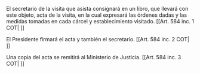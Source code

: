 El secretario de la visita que asista consignará en un libro, que llevará con este objeto, acta de la visita, en la cual expresará las órdenes dadas y las medidas tomadas en cada cárcel y establecimiento visitado. [[Art. 584 inc. 1 COT| ]]

El Presidente firmará el acta y también el secretario. [[Art. 584 inc. 2 COT| ]]

Una copia del acta se remitirá al Ministerio de Justicia. [[Art. 584 inc. 3 COT| ]]
